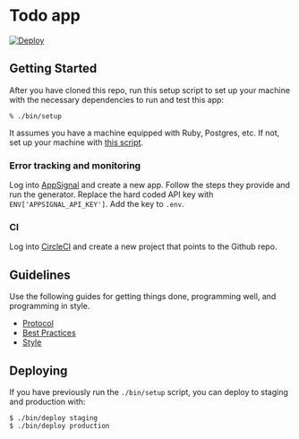 # Todo app

[![Deploy](https://www.herokucdn.com/deploy/button.svg)](https://heroku.com/deploy?template=https://github.com/garrettqmartin8/todo_app)

## Getting Started

After you have cloned this repo, run this setup script to set up your machine
with the necessary dependencies to run and test this app:

    % ./bin/setup

It assumes you have a machine equipped with Ruby, Postgres, etc. If not, set up
your machine with [this script].

[this script]: https://github.com/thoughtbot/laptop

### Error tracking and monitoring

Log into [AppSignal](https://appsignal.com/) and create a new app. Follow the steps they provide and run the generator. Replace the hard coded API key with `ENV['APPSIGNAL_API_KEY']`. Add the key to `.env`.

### CI

Log into [CircleCI](https://circleci.com) and create a new project that points to the Github repo.

## Guidelines

Use the following guides for getting things done, programming well, and
programming in style.

* [Protocol](http://github.com/thoughtbot/guides/blob/master/protocol)
* [Best Practices](http://github.com/thoughtbot/guides/blob/master/best-practices)
* [Style](http://github.com/thoughtbot/guides/blob/master/style)

## Deploying

If you have previously run the `./bin/setup` script,
you can deploy to staging and production with:

    $ ./bin/deploy staging
    $ ./bin/deploy production
